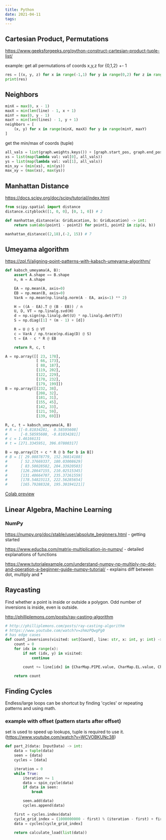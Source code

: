 ```yaml
---
title: Python
date: 2021-04-11
tags:
---
```


## Cartesian Product, Permutations

<https://www.geeksforgeeks.org/python-construct-cartesian-product-tuple-list/>

example: get all permutations of coords x,y,z for {0,1,2} +- 1

```python
res = [(x, y, z) for x in range(-1,1) for y in range(0,2) for z in range(1,3)]
print(res)
```

## Neighbors

```python
minX = max(0, x - 1)
maxX = min(len(line) - 1, x + 1)
minY = max(0, y - 1)
maxY = min(len(lines) - 1, y + 1)
neighbors = [
    (x, y) for x in range(minX, maxX) for y in range(minY, maxY)
]
```

get the min/max of coords (tuple)

```python
all_vals = list(graph.weights.keys()) + [graph.start_pos, graph.end_pos]
xs = list(map(lambda val: val[0], all_vals))
ys = list(map(lambda val: val[1], all_vals))
min_xy = (min(xs), min(ys))
max_xy = (max(xs), max(ys))

```

## Manhattan Distance

<https://docs.scipy.org/doc/scipy/tutorial/index.html>

```python
from scipy.spatial import distance
distance.cityblock([1, 0, 0], [0, 1, 0]) # 2

def manhattan_distance(a: GridLocation, b: GridLocation) -> int:
    return sum(abs(point1 - point2) for point1, point2 in zip(a, b))

manhattan_distance((2,18),(-2, 15)) # 7
```

## Umeyama algorithm

<https://zpl.fi/aligning-point-patterns-with-kabsch-umeyama-algorithm/>

```python
def kabsch_umeyama(A, B):
    assert A.shape == B.shape
    n, m = A.shape

    EA = np.mean(A, axis=0)
    EB = np.mean(B, axis=0)
    VarA = np.mean(np.linalg.norm(A - EA, axis=1) ** 2)

    H = ((A - EA).T @ (B - EB)) / n
    U, D, VT = np.linalg.svd(H)
    d = np.sign(np.linalg.det(U) * np.linalg.det(VT))
    S = np.diag([1] * (m - 1) + [d])

    R = U @ S @ VT
    c = VarA / np.trace(np.diag(D) @ S)
    t = EA - c * R @ EB

    return R, c, t

A = np.array([[ 23, 178],
              [ 66, 173],
              [ 88, 187],
              [119, 202],
              [122, 229],
              [170, 232],
              [179, 199]])
B = np.array([[232, 38],
              [208, 32],
              [181, 31],
              [155, 45],
              [142, 33],
              [121, 59],
              [139, 69]])

R, c, t = kabsch_umeyama(A, B)
# R = [[-0.81034281,  0.58595608]
#      [-0.58595608, -0.81034281]]
# c = 1.46166131
# t = [271.3345951, 396.07800317]

B = np.array([t + c * R @ b for b in B])
# B = [[ 29.08878779, 152.36814188]
#      [ 52.37669337, 180.03008629]
#      [ 83.50028582, 204.33920503]
#      [126.28647155, 210.02515345]
#      [131.40664707, 235.37261559]
#      [178.54823113, 222.56285654]
#      [165.79288328, 195.30194121]]
```

[Colab preview](https://colab.research.google.com/drive/1QmLL-0_FofDoJgtbCVlGdSZUxZA-K6ho?usp=sharing)

## Linear Algebra, Machine Learning

### NumPy

<https://numpy.org/doc/stable/user/absolute_beginners.html> - getting started

<https://www.educba.com/matrix-multiplication-in-numpy/> - detailed explanations of functions

<https://www.tutorialexample.com/understand-numpy-np-multiply-np-dot-and-operation-a-beginner-guide-numpy-tutorial/> - explains diff between dot, multiply and \*

## Raycasting

Find whether a point is inside or outside a polygon. Odd number of inversions is inside, even is outside.

<http://philliplemons.com/posts/ray-casting-algorithm>

```python
# http://philliplemons.com/posts/ray-casting-algorithm
# https://www.youtube.com/watch?v=zhmzPQwgPg0
# has edge cases
def count_inversions(visited: set[Coord], line: str, x: int, y: int) -> int:
    count = 0
    for idx in range(x):
        if not (idx, y) in visited:
            continue

        count += line[idx] in {CharMap.PIPE.value, CharMap.EL.value, CharMap.JAY.value}

    return count
```

## Finding Cycles

Endless/large loops can be shortcut by finding 'cycles' or repeating patterns and using math.

### example with offset (pattern starts after offset)

set is used to speed up lookups, tuple is required to use it. (<https://www.youtube.com/watch?v=WCVOBKUNc38>)

```python
def part_2(data: InputData) -> int:
    data = tuple(data)
    seen = {data}
    cycles = [data]

    iteration = 0
    while True:
        iteration += 1
        data = spin_cycle(data)
        if data in seen:
            break

        seen.add(data)
        cycles.append(data)

    first = cycles.index(data)
    cycle_grid_index = (1000000000 - first) % (iteration - first) + first
    data = cycles[cycle_grid_index]

    return calculate_load(list(data))
```
